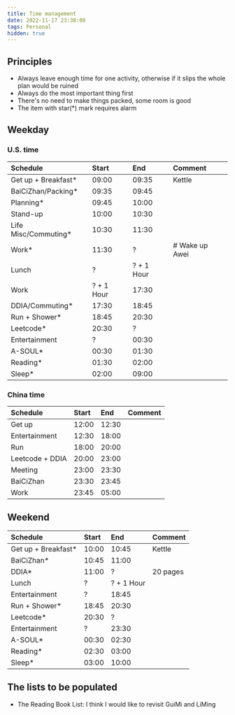 ```yaml
---
title: Time management
date: 2022-11-17 23:38:08
tags: Personal
hidden: true
---
```


## Principles

* Always leave enough time for one activity, otherwise if it slips the whole plan would be ruined
* Always do the most important thing first
* There's no need to make things packed, some room is good
* The item with star(*) mark requires alarm

## Weekday

### U.S. time

| Schedule                  | Start     | End       | Comment           |
| :------------------------ | :-------- | :-------- | :---------------- |
| Get up + Breakfast*       | 09:00     | 09:35     | Kettle            |
| BaiCiZhan/Packing*        | 09:35     | 09:45     |                   |
| Planning*                 | 09:45     | 10:00     |                   |
| Stand-up                  | 10:00     | 10:30     |                   |
| Life Misc/Commuting*      | 10:30     | 11:30     |                   |
| Work*                     | 11:30     | ?         | # Wake up Awei    |
| Lunch                     | ?         | ? + 1 Hour|                   |
| Work                      | ? + 1 Hour| 17:30     |                   |
| DDIA/Commuting*           | 17:30     | 18:45     |                   |
| Run + Shower*             | 18:45     | 20:30     |                   |
| Leetcode*                 | 20:30     | ?         |                   |
| Entertainment             | ?         | 00:30     |                   |
| A-SOUL*                   | 00:30     | 01:30     |                   |
| Reading*                  | 01:30     | 02:00     |                   |
| Sleep*                    | 02:00     | 09:00     |                   |

### China time

| Schedule                  | Start     | End       | Comment           |
| :------------------------ | :-------- | :-------- | :---------------- |
| Get up                    | 12:00     | 12:30     |                   |
| Entertainment             | 12:30     | 18:00     |                   |
| Run                       | 18:00     | 20:00     |                   |
| Leetcode + DDIA           | 20:00     | 23:00     |                   |
| Meeting                   | 23:00     | 23:30     |                   |
| BaiCiZhan                 | 23:30     | 23:45     |                   |
| Work                      | 23:45     | 05:00     |                   |

## Weekend

| Schedule                  | Start     | End       | Comment           |
| :------------------------ | :-------- | :-------- | :---------------- |
| Get up + Breakfast*       | 10:00     | 10:45     | Kettle            |
| BaiCiZhan*                | 10:45     | 11:00     |                   |
| DDIA*                     | 11:00     | ?         | 20 pages          |
| Lunch                     | ?         | ? + 1 Hour|                   |
| Entertainment             | ?         | 18:45     |                   |
| Run + Shower*             | 18:45     | 20:30     |                   |
| Leetcode*                 | 20:30     | ?         |                   |
| Entertainment             | ?         | 23:30     |                   |
| A-SOUL*                   | 00:30     | 02:30     |                   |
| Reading*                  | 02:30     | 03:00     |                   |
| Sleep*                    | 03:00     | 10:00     |                   |

## The lists to be populated

* The Reading Book List: I think I would like to revisit GuiMi and LiMing
